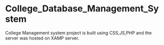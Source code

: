 # College_Database_Management_System
College Management system project is built using CSS,JS,PHP and the server was hosted on XAMP server.
